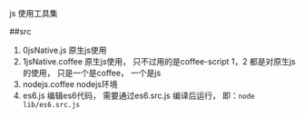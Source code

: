 js 使用工具集


##src 
1. 0jsNative.js   原生js使用
2. 1jsNative.coffee  原生js使用， 只不过用的是coffee-script 
  1，2 都是对原生js的使用， 只是一个是coffee， 一个是js
3.  nodejs.coffee nodejs环境
4. es6.js 编辑es6代码， 需要通过es6.src.js 编译后运行， 即：`node lib/es6.src.js `

